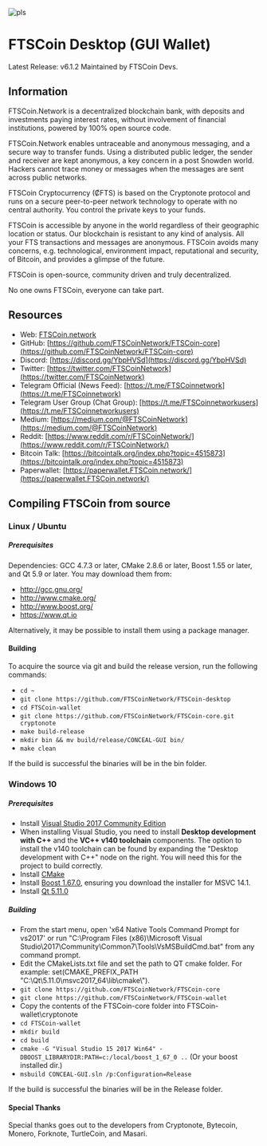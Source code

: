 ![pls](https://user-images.githubusercontent.com/36685434/74080263-d959f800-4a07-11ea-8058-502829022009.jpg)

# FTSCoin Desktop (GUI Wallet)
Latest Release: v6.1.2
Maintained by FTSCoin Devs.

## Information
FTSCoin.Network is a decentralized blockchain bank, with deposits and investments paying interest rates, without involvement of financial institutions, powered by 100% open source code.

FTSCoin.Network enables untraceable and anonymous messaging, and a secure way to transfer funds. Using a distributed public ledger, the sender and receiver are kept anonymous, a key concern in a post Snowden world. Hackers cannot trace money or messages when the messages are sent across public networks.

FTSCoin Cryptocurrency (₡FTS) is based on the Cryptonote protocol and runs on a secure peer-to-peer network technology to operate with no central authority. You control the private keys to your funds.

FTSCoin is accessible by anyone in the world regardless of their geographic location or status. Our blockchain is resistant to any kind of analysis. All your FTS transactions and messages are anonymous. FTSCoin avoids many concerns, e.g. technological, environment impact, reputational and security, of Bitcoin, and provides a glimpse of the future.

FTSCoin is open-source, community driven and truly decentralized.

No one owns FTSCoin, everyone can take part.

## Resources
- Web: [FTSCoin.network](https://FTSCoin.network/)
- GitHub: [https://github.com/FTSCoinNetwork/FTSCoin-core](https://github.com/FTSCoinNetwork/FTSCoin-core)
- Discord: [https://discord.gg/YbpHVSd](https://discord.gg/YbpHVSd)
- Twitter: [https://twitter.com/FTSCoinNetwork](https://twitter.com/FTSCoinNetwork)
- Telegram Official (News Feed): [https://t.me/FTSCoinnetwork](https://t.me/FTSCoinnetwork)
- Telegram User Group (Chat Group): [https://t.me/FTSCoinnetworkusers](https://t.me/FTSCoinnetworkusers)
- Medium: [https://medium.com/@FTSCoinNetwork](https://medium.com/@FTSCoinNetwork)
- Reddit: [https://www.reddit.com/r/FTSCoinNetwork/](https://www.reddit.com/r/FTSCoinNetwork/)
- Bitcoin Talk: [https://bitcointalk.org/index.php?topic=4515873](https://bitcointalk.org/index.php?topic=4515873)
- Paperwallet: [https://paperwallet.FTSCoin.network/](https://paperwallet.FTSCoin.network/)

## Compiling FTSCoin from source

### Linux / Ubuntu

##### Prerequisites

Dependencies: GCC 4.7.3 or later, CMake 2.8.6 or later, Boost 1.55 or later, and Qt 5.9 or later.
You may download them from:

- http://gcc.gnu.org/
- http://www.cmake.org/
- http://www.boost.org/
- https://www.qt.io

Alternatively, it may be possible to install them using a package manager.

#### Building

To acquire the source via git and build the release version, run the following commands:

- `cd ~`
- `git clone https://github.com/FTSCoinNetwork/FTSCoin-desktop`
- `cd FTSCoin-wallet`
- `git clone https://github.com/FTSCoinNetwork/FTSCoin-core.git cryptonote`
- `make build-release`
- `mkdir bin && mv build/release/CONCEAL-GUI bin/`
- `make clean`

If the build is successful the binaries will be in the bin folder.

### Windows 10

##### Prerequisites

- Install [Visual Studio 2017 Community Edition](https://www.visualstudio.com/thank-you-downloading-visual-studio/?sku=Community&rel=15&page=inlineinstall)
- When installing Visual Studio, you need to install **Desktop development with C++** and the **VC++ v140 toolchain** components. The option to install the v140 toolchain can be found by expanding the "Desktop development with C++" node on the right. You will need this for the project to build correctly.
- Install [CMake](https://cmake.org/download/)
- Install [Boost 1.67.0](https://boost.teeks99.com/bin/1.67.0/), ensuring you download the installer for MSVC 14.1.
- Install [Qt 5.11.0](https://www.qt.io/download)

##### Building

- From the start menu, open 'x64 Native Tools Command Prompt for vs2017' or run "C:\Program Files (x86)\Microsoft Visual Studio\2017\Community\Common7\Tools\VsMSBuildCmd.bat" from any command prompt.
- Edit the CMakeLists.txt file and set the path to QT cmake folder. For example: set(CMAKE_PREFIX_PATH "C:\\Qt\\5.11.0\\msvc2017_64\\lib\\cmake\\").
- `git clone https://github.com/FTSCoinNetwork/FTSCoin-core`
- `git clone https://github.com/FTSCoinNetwork/FTSCoin-wallet`
- Copy the contents of the FTSCoin-core folder into FTSCoin-wallet\cryptonote
- `cd FTSCoin-wallet`
- `mkdir build`
- `cd build`
- `cmake -G "Visual Studio 15 2017 Win64" -DBOOST_LIBRARYDIR:PATH=c:/local/boost_1_67_0 ..` (Or your boost installed dir.)
- `msbuild CONCEAL-GUI.sln /p:Configuration=Release`

If the build is successful the binaries will be in the Release folder.

#### Special Thanks
Special thanks goes out to the developers from Cryptonote, Bytecoin, Monero, Forknote, TurtleCoin, and Masari.
